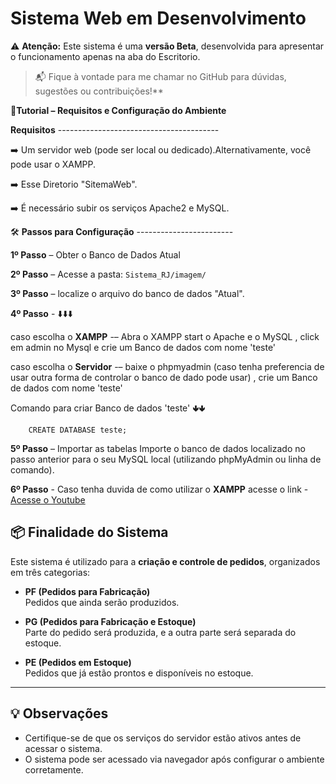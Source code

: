 # Sistema Web em Desenvolvimento

⚠️ **Atenção:** Este sistema é uma **versão Beta**, desenvolvida para apresentar o funcionamento apenas na aba do Escritorio.  
> 📬 Fique à vontade para me chamar no GitHub para dúvidas, sugestões ou contribuições!**

📖**Tutorial – Requisitos e Configuração do Ambiente**
 
 **Requisitos** ----------------------------------------
 
  ➡️ Um servidor web (pode ser local ou dedicado).Alternativamente, você pode usar o XAMPP.
  
  ➡️ Esse Diretorio "SitemaWeb".
  
  ➡️ É necessário subir os serviços Apache2 e MySQL.

🛠️ **Passos para Configuração** ------------------------

  **1º Passo** – Obter o Banco de Dados Atual
  
  **2º Passo** – Acesse a pasta: `Sistema_RJ/imagem/`
  
  **3º Passo** – localize o arquivo do banco de dados "Atual".

  **4º Passo** - ⬇️⬇️⬇️

  caso escolha o **XAMPP** -– Abra o XAMPP start o Apache e o MySQL , click em admin no Mysql e crie um Banco de dados com nome 'teste'

  caso escolha o **Servidor** -–   baixe o phpmyadmin (caso tenha preferencia de usar outra forma de controlar o banco de dado pode usar) , crie um Banco de dados com nome 'teste'

  Comando para criar Banco de dados 'teste'  🢃🢃
        
        CREATE DATABASE teste;      
    
  **5º Passo** – Importar as tabelas
  Importe o banco de dados localizado no passo anterior para o seu MySQL local (utilizando phpMyAdmin ou linha de comando).

  **6º Passo** - Caso tenha duvida de como utilizar o **XAMPP** acesse o link - [Acesse o Youtube](https://youtu.be/i_ypCik4VX0?si=f6u8JcSR6tSgAN0m)


## 📦 Finalidade do Sistema

 Este sistema é utilizado para a **criação e controle de pedidos**, organizados em três categorias:
 
 - **PF (Pedidos para Fabricação)**  
   Pedidos que ainda serão produzidos.
 
 - **PG (Pedidos para Fabricação e Estoque)**  
   Parte do pedido será produzida, e a outra parte será separada do estoque.
 
 - **PE (Pedidos em Estoque)**  
   Pedidos que já estão prontos e disponíveis no estoque.

 ---

## 💡 Observações

- Certifique-se de que os serviços do servidor estão ativos antes de acessar o sistema.
- O sistema pode ser acessado via navegador após configurar o ambiente corretamente.


